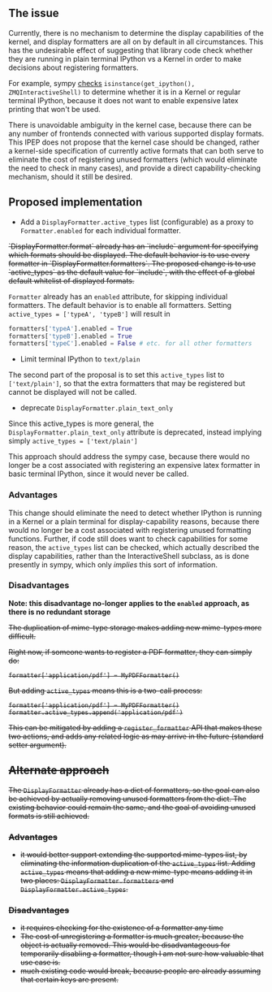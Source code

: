 ## The issue

Currently, there is no mechanism to determine the display capabilities of the kernel,
and display formatters are all on by default in all circumstances.
This has the undesirable effect of suggesting that library code
check whether they are running in plain terminal IPython vs a Kernel
in order to make decisions about registering formatters.

For example, sympy [checks](https://github.com/sympy/sympy/blob/sympy-0.7.2/sympy/interactive/printing.py#L232)
`isinstance(get_ipython(), ZMQInteractiveShell)`
to determine whether it is in a Kernel or regular terminal IPython,
because it does not want to enable expensive latex printing that won't be used.

There is unavoidable ambiguity in the kernel case,
because there can be any number of frontends connected with various supported
display formats.
This IPEP does not propose that the kernel case should be changed,
rather a kernel-side specification of currently active formats
that can both serve to eliminate the cost of registering unused formatters
(which would eliminate the need to check in many cases),
and provide a direct capability-checking mechanism,
should it still be desired.


## Proposed implementation

- Add a `DisplayFormatter.active_types` list (configurable) as a proxy to `Formatter.enabled` for each individual formatter.

<del>
`DisplayFormatter.format` already has an `include` argument for specifying
which formats should be displayed.
The default behavior is to use every formatter in `DisplayFormatter.formatters`.
The proposed change is to use `active_types` as the default value for `include`,
with the effect of a global default whitelist of displayed formats.
</del>

`Formatter` already has an `enabled` attribute, for skipping individual formatters.
The default behavior is to enable all formatters.
Setting `active_types = ['typeA', 'typeB']` will result in

```python
formatters['typeA'].enabled = True
formatters['typeB'].enabled = True
formatters['typeC'].enabled = False # etc. for all other formatters
```


- Limit terminal IPython to `text/plain`

The second part of the proposal is to set this `active_types` list to `['text/plain']`,
so that the extra formatters that may be registered but cannot be displayed
will not be called.

- deprecate `DisplayFormatter.plain_text_only`

Since this active_types is more general,
the `DisplayFormatter.plain_text_only` attribute is deprecated,
instead implying simply `active_types = ['text/plain']`

This approach should address the sympy case,
because there would no longer be a cost associated with registering an expensive latex formatter in basic terminal IPython, since it would never be called.


### Advantages

This change should eliminate the need to detect whether IPython is running in a Kernel or a plain terminal for display-capability reasons,
because there would no longer be a cost associated with registering unused formatting functions.
Further, if code still does want to check capabilities for some reason,
the `active_types` list can be checked, which actually described the display capabilities,
rather than the InteractiveShell subclass, as is done presently in sympy,
which only *implies* this sort of information.


### Disadvantages

**Note: this disadvantage no-longer applies to the `enabled` approach,
as there is no redundant storage**

<del>
The duplication of mime-type storage makes adding new mime-types more difficult.

Right now, if someone wants to register a PDF formatter,
they can simply do:

    formatter['application/pdf'] = MyPDFFormatter()

But adding `active_types` means this is a two-call process:

    formatter['application/pdf'] = MyPDFFormatter()
    formatter.active_types.append('application/pdf')

This can be mitigated by adding a `register_formatter` API that makes these two actions,
and adds any related logic as may arrive in the future (standard setter argument).
</del>

## Alternate approach

The `DisplayFormatter` already has a dict of formatters,
so the goal can also be achieved by actually removing unused formatters from the dict.
The existing behavior could remain the same, and the goal of avoiding
unused formats is still achieved.


### Advantages

- it would better support extending the supported mime-types list,
  by eliminating the information duplication of the `active_types` list.
  Adding `active_types` means that adding a new mime-type means
  adding it in two places: `DisplayFormatter.formatters` and `DisplayFormatter.active_types`.

### Disadvantages

- it requires checking for the existence of a formatter any time
- The cost of unregistering a formatter is much greater,
  because the object is actually removed.
  This would be disadvantageous for temporarily disabling a formatter,
  though I am not sure how valuable that use case is.
- much existing code would break, because people are already assuming that certain keys are present.